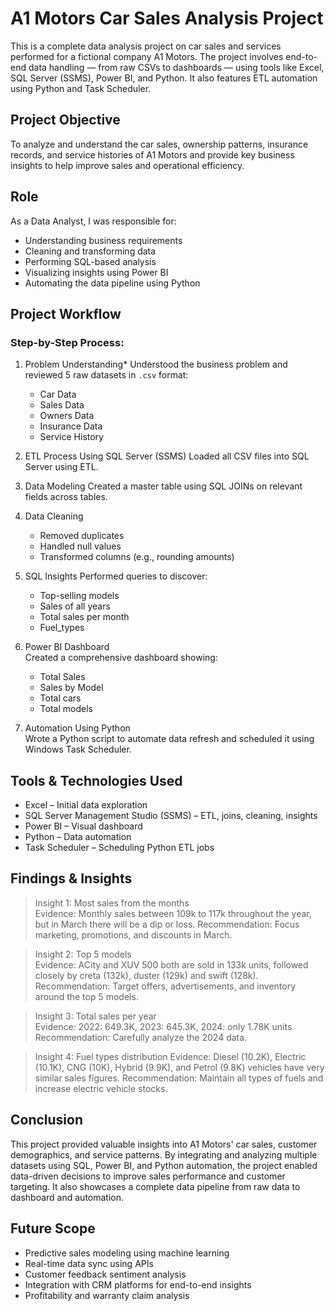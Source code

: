 # A1 Motors Car Sales Analysis Project

This is a complete data analysis project on car sales and services performed for a fictional company A1 Motors. The project involves end-to-end data handling — from raw CSVs to dashboards — using tools like Excel, SQL Server (SSMS), Power BI, and Python. It also features ETL automation using Python and Task Scheduler.

## Project Objective

To analyze and understand the car sales, ownership patterns, insurance records, and service histories of A1 Motors and provide key business insights to help improve sales and operational efficiency.

## Role

As a Data Analyst, I was responsible for:
- Understanding business requirements
- Cleaning and transforming data
- Performing SQL-based analysis
- Visualizing insights using Power BI
- Automating the data pipeline using Python


## Project Workflow

### Step-by-Step Process:
1. Problem Understanding* 
   Understood the business problem and reviewed 5 raw datasets in `.csv` format:  
   - Car Data  
   - Sales Data  
   - Owners Data  
   - Insurance Data  
   - Service History  

2. ETL Process Using SQL Server (SSMS) 
   Loaded all CSV files into SQL Server using ETL.  

3. Data Modeling
   Created a master table using SQL JOINs on relevant fields across tables.

4. Data Cleaning 
   - Removed duplicates  
   - Handled null values  
   - Transformed columns (e.g., rounding amounts)  
   
5. SQL Insights 
   Performed queries to discover:
   - Top-selling models
   - Sales of all years
   - Total sales per month
   - Fuel_types

6. Power BI Dashboard  
   Created a comprehensive dashboard showing:
   - Total Sales 
   - Sales by  Model
   - Total cars
   - Total models
   
7. Automation Using Python  
   Wrote a Python script to automate data refresh and scheduled it using Windows Task Scheduler.


## Tools & Technologies Used

- Excel – Initial data exploration
- SQL Server Management Studio (SSMS) – ETL, joins, cleaning, insights
- Power BI – Visual dashboard
- Python – Data automation
- Task Scheduler – Scheduling Python ETL jobs

##  Findings & Insights

>  Insight 1: Most sales from the months  
>  Evidence: Monthly sales between 109k to 117k throughout the year, but in March there will be a dip or loss. 
>  Recommendation: Focus marketing, promotions, and discounts in March.

>  Insight 2: Top 5 models  
>  Evidence: ACity and XUV 500 both are sold in 133k units, followed closely by creta (132k), duster (129k) and swift (128k). 
>  Recommendation: Target offers, advertisements, and inventory around the top 5 models.

>  Insight 3: Total sales per year  
>  Evidence: 2022: 649.3K, 2023: 645.3K, 2024: only 1.78K units
>  Recommendation: Carefully analyze the 2024 data. 
      
>  Insight 4: Fuel types distribution
>  Evidence: Diesel (10.2K), Electric (10.1K), CNG (10K), Hybrid (9.9K), and Petrol (9.8K) vehicles have very similar sales figures.
>  Recommendation: Maintain all types of fuels and increase electric vehicle stocks.

## Conclusion

This project provided valuable insights into A1 Motors' car sales, customer demographics, and service patterns. By integrating and analyzing multiple datasets using SQL, Power BI, and Python automation, the project enabled data-driven decisions to improve sales performance and customer targeting. It also showcases a complete data pipeline from raw data to dashboard and automation.

## Future Scope

- Predictive sales modeling using machine learning
- Real-time data sync using APIs
- Customer feedback sentiment analysis
- Integration with CRM platforms for end-to-end insights
- Profitability and warranty claim analysis





